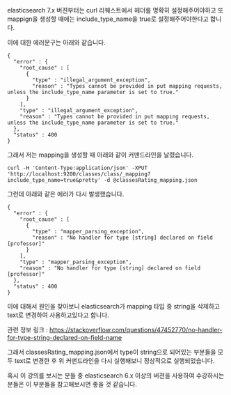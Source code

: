 elasticsearch 7.x 버젼부터는 curl 리퀘스트에서 헤더를 명확히 설정해주어야하고 또 mappign을 생성할 때에는 include_type_name을 true로 설정해주어야한다고 합니다.

이에 대한 에러문구는 아래와 같습니다.

 

```markup
{
  "error" : {
    "root_cause" : [
      {
        "type" : "illegal_argument_exception",
        "reason" : "Types cannot be provided in put mapping requests, unless the include_type_name parameter is set to true."
      }
    ],
    "type" : "illegal_argument_exception",
    "reason" : "Types cannot be provided in put mapping requests, unless the include_type_name parameter is set to true."
  },
  "status" : 400
}
```

 

그래서 저는 mapping을 생성할 때 아래와 같이 커맨드라인을 날렸습니다.

 

```markup
curl -H 'Content-Type:application/json' -XPUT 'http://localhost:9200/classes/class/_mapping?include_type_name=true&pretty' -d @classesRating_mapping.json
```

 

그런데 아래와 같은 에러가 다시 발생했습니다.

 

```markup
{
  "error" : {
    "root_cause" : [
      {
        "type" : "mapper_parsing_exception",
        "reason" : "No handler for type [string] declared on field [professor]"
      }
    ],
    "type" : "mapper_parsing_exception",
    "reason" : "No handler for type [string] declared on field [professor]"
  },
  "status" : 400
}
```

 

이에 대해서 원인을 찾아보니 elasticsearch가 mapping 타입 중 string을 삭제하고 text로 변경하여 사용하고있다고 합니다.

관련 정보 링크 : https://stackoverflow.com/questions/47452770/no-handler-for-type-string-declared-on-field-name

그래서 classesRating_mapping.json에서 type이 string으로 되어있는 부분들을 모두 text로 변경한 후 위 커맨드라인을 다시 실행해보니 정상적으로 실행되었습니다.

혹시 이 강의를 보시는 분들 중 elasticsearch 6.x 이상의 버젼을 사용하여 수강하시는 분들은 이 부분들을 참고해보시면 좋을 것 같습니다.



